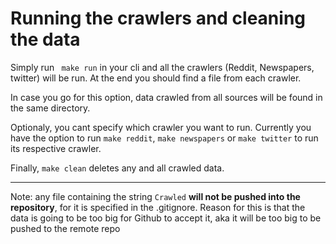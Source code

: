 # Running the crawlers and cleaning the data

Simply run ``` make run``` in your cli and all the crawlers (Reddit, Newspapers, twitter) will be run. At the end you should find a file from each crawler.

In case you go for this option, data crawled from all sources will be found in the same directory.

Optionaly, you cant specify which crawler you want to run. Currently you have the option to run ```make reddit```, ```make newspapers``` or ```make twitter``` to run its respective crawler.

Finally, ```make clean``` deletes any and all crawled data. 


---


Note: any file containing the string ```Crawled``` **will not be pushed into the repository**, for it is specified in the .gitignore.
Reason for this is that the data is going to be too big for Github to accept it, aka it will be too big to be pushed to the remote repo 
